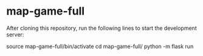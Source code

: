 # map-game-full

After cloning this repository, run the following lines to start the development server:

source map-game-full/bin/activate
cd map-game-full/
python -m flask run

